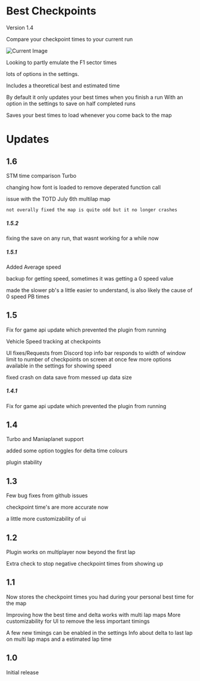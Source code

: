 # Best Checkpoints

Version 1.4

Compare your checkpoint times to your current run

![Current Image](https://github.com/jamesy012/OpenPlanet-BestCheckpoints/blob/master/Pictures/1.1%20screenshot.png)

Looking to partly emulate the F1 sector times

lots of options in the settings.

Includes a theoretical best and estimated time

By default it only updates your best times when you finish a run With an option in the settings to save on half completed runs

Saves your best times to load whenever you come back to the map

# Updates

## 1.6

STM time comparison Turbo

changing how font is loaded to remove deperated function call

issue with the TOTD July 6th multilap map

    not overally fixed the map is quite odd but it no longer crashes

##### 1.5.2

fixing the save on any run, that wasnt working for a while now

##### 1.5.1

Added Average speed

backup for getting speed, sometimes it was getting a 0 speed value

made the slower pb's a little easier to understand, is also likely the cause of 0 speed PB times

## 1.5

Fix for game api update which prevented the plugin from running

Vehicle Speed tracking at checkpoints

UI fixes/Requests from Discord top info bar responds to width of window limit to number of checkpoints on screen at once few more options available in the settings for showing speed

fixed crash on data save from messed up data size

##### 1.4.1

Fix for game api update which prevented the plugin from running

## 1.4

Turbo and Maniaplanet support

added some option toggles for delta time colours

plugin stability

## 1.3

Few bug fixes from github issues

checkpoint time's are more accurate now

a little more customizability of ui

## 1.2

Plugin works on multiplayer now beyond the first lap

Extra check to stop negative checkpoint times from showing up

## 1.1

Now stores the checkpoint times you had during your personal best time for the map

Improving how the best time and delta works with multi lap maps More customizability for UI to remove the less important timings

A few new timings can be enabled in the settings Info about delta to last lap on multi lap maps and a estimated lap time

## 1.0

Initial release
